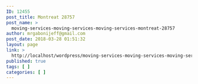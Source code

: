 ```yaml
---
ID: 12455
post_title: Montreat 28757
post_name: >
  moving-services-moving-services-moving-services-montreat-28757
author: mrgabonijeff@gmail.com
post_date: 2018-03-28 01:51:32
layout: page
link: >
  http://localhost/wordpress/moving-services-moving-services-moving-services-montreat-28757/
published: true
tags: [ ]
categories: [ ]
---
```

